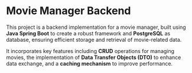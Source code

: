 # Movie Manager Backend

This project is a backend implementation for a movie manager, built using **Java Spring Boot** to create a robust framework and **PostgreSQL** as database, ensuring efficient storage and retrieval of movie-related data. 

It incorporates key features including **CRUD** operations for managing movies, the implementation of **Data Transfer Objects (DTO)** to enhance data exchange, and a 
**caching mechanism** to improve performance.